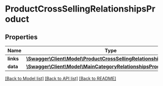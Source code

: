 # ProductCrossSellingRelationshipsProduct

## Properties
Name | Type | Description | Notes
------------ | ------------- | ------------- | -------------
**links** | [**\Swagger\Client\Model\ProductCrossSellingRelationshipsProductLinks**](ProductCrossSellingRelationshipsProductLinks.md) |  | [optional] 
**data** | [**\Swagger\Client\Model\MainCategoryRelationshipsProductData**](MainCategoryRelationshipsProductData.md) |  | [optional] 

[[Back to Model list]](../../README.md#documentation-for-models) [[Back to API list]](../../README.md#documentation-for-api-endpoints) [[Back to README]](../../README.md)

